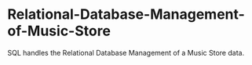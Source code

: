 # Relational-Database-Management-of-Music-Store
SQL handles the Relational Database Management of a Music Store data. 
